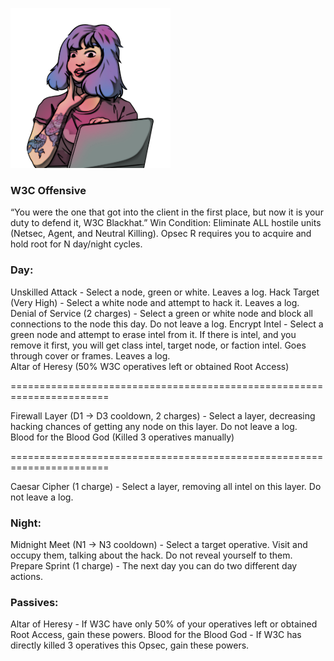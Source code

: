 ![w3cblackhat.png](Images/w3cblackhat.png)

### **W3C Offensive**

<span class="w3c">
“You were the one that got into the client in the first place, but now it is your duty to defend it, W3C Blackhat.”

<span class="w3c">
Win Condition: Eliminate ALL hostile units (Netsec, Agent, and Neutral Killing). Opsec R requires you to acquire and hold root for N day/night cycles.

### **Day:**

<span class="w3c">
Unskilled Attack - Select a node, green or white. Leaves a log.

<span class="w3c">
Hack Target (Very High) - Select a white node and attempt to hack it. Leaves a log.

<span class="w3c">
Denial of Service (2 charges) - Select a green or white node and block all connections to the node this day. Do not leave a log.

<span class="w3c">
Encrypt Intel - Select a green node and attempt to erase intel from it. If there is intel, and you remove it first, you will get class intel, target node, or faction intel. Goes through cover or frames. Leaves a log.

<br>

<span class="w3c">
Altar of Heresy (50% W3C operatives left or obtained Root Access)

=======================================================================

<span class="w3c">
Firewall Layer (D1 -> D3 cooldown, 2 charges) - Select a layer, decreasing hacking chances of getting any node on this layer. Do not leave a log.

<br>

<span class="w3c">
Blood for the Blood God (Killed 3 operatives manually)

=======================================================================

<span class="w3c">
Caesar Cipher (1 charge) - Select a layer, removing all intel on this layer. Do not leave a log.

### **Night:**

<span class="w3c">
Midnight Meet (N1 -> N3 cooldown) - Select a target operative. Visit and occupy them, talking about the hack. Do not reveal yourself to them.

<span class="w3c">
Prepare Sprint (1 charge) - The next day you can do two different day actions.

### **Passives:**

<span class="w3c">
Altar of Heresy - If W3C have only 50% of your operatives left or obtained Root Access, gain these powers.

<span class="w3c">
Blood for the Blood God - If W3C has directly killed 3 operatives this Opsec, gain these powers.